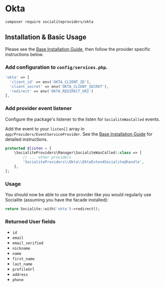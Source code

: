 # Okta

```bash
composer require socialiteproviders/okta
```

## Installation & Basic Usage

Please see the [Base Installation Guide](https://socialiteproviders.com/usage/), then follow the provider specific instructions below.

### Add configuration to `config/services.php`.

```php
'okta' => [    
  'client_id' => env('OKTA_CLIENT_ID'),  
  'client_secret' => env('OKTA_CLIENT_SECRET'),  
  'redirect' => env('OKTA_REDIRECT_URI') 
],
```

### Add provider event listener

Configure the package's listener to the listen for `SocialiteWasCalled` events. 

Add the event to your `listen[]` array  in `app/Providers/EventServiceProvider`. See the [Base Installation Guide](https://socialiteproviders.com/usage/) for detailed instructions.

```php
protected $listen = [
    \SocialiteProviders\Manager\SocialiteWasCalled::class => [
        // ... other providers
        'SocialiteProviders\\Okta\\OktaExtendSocialite@handle',
    ],
];
```

### Usage

You should now be able to use the provider like you would regularly use Socialite (assuming you have the facade installed):

```php
return Socialite::with('okta')->redirect();
```

### Returned User fields

- ``id``
- ``email``
- ``email_verified``
- ``nickname``
- ``name``
- ``first_name``
- ``last_name``
- ``profileUrl``
- ``address``
- ``phone``
